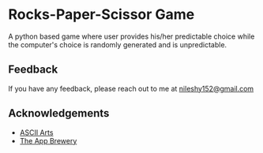 

# Rocks-Paper-Scissor Game

A python based game where user provides his/her predictable choice while the computer's choice is randomly generated and is unpredictable. 


## Feedback

If you have any feedback, please reach out to me at nileshy152@gmail.com


## Acknowledgements

 - [ASCII Arts](https://www.asciiart.eu/people/body-parts/hand-gestures)
 - [The App Brewery](https://github.com/appbrewery/100-days-of-python)
 

